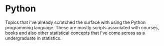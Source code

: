 # Python
Topics that i've already scratched the surface with using the Python programming language. These are mostly scripts associated with courses, books and also other statistical concepts that i've come across as a undergraduate in statistics.
